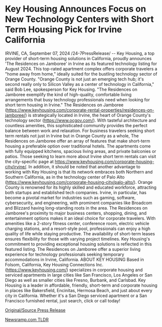 # Key Housing Announces Focus on New Technology Centers with Short Term Housing Pick for Irvine California

IRVINE, CA, September 07, 2024 /24-7PressRelease/ -- Key Housing, a top provider of short-term housing solutions in California, proudly announces 'The Residences on Jamboree' in Irvine as its featured technology listing for August 2024. This top-rated apartment complex offers corporate travelers a "home away from home," ideally suited for the bustling technology sector of Orange County.  "Orange County is not just an emerging tech hub; it's second really only to Silicon Valley as a center of technology in California," said Bob Lee, spokesperson for Key Housing. "The Residences on Jamboree exemplify the kind of high-quality, comfortable living arrangements that busy technology professionals need when looking for short term housing in Irvine."  The Residences on Jamboree (https://www.keyhousing.com/corporate-rental-properties/residences-on-jamboree/) is strategically located in Irvine, the heart of Orange County's technology sector (https://www.ocgov.com/). With tasteful architecture and countless amenities, this sophisticated community provides the perfect balance between work and relaxation.   For business travelers seeking short term rentals not just in Irvine but in Orange County as a whole, The Residences on Jamboree offer an array of features that make short-term housing a preferable option over traditional hotels. The apartments come with fully equipped kitchens, spacious living areas, and private balconies or patios. Those seeking to learn more about Irvine short term rentals can visit the city-specific page at https://www.keyhousing.com/corporate-housing-city/irvine/. In addition, it should be noted that another advantage to working with Key Housing is that its network embraces both Northern and Southern California, as in the technology center of Palo Alto (https://www.keyhousing.com/corporate-housing-city/palo-alto/).   Orange County is renowned for its highly skilled and educated workforce, attracting both startups and established tech companies. Irvine, in particular, has become a pivotal market for industries such as gaming, software, cybersecurity, and engineering, with prominent companies like Broadcom and Blizzard having long-standing roots in the area.  The Residences on Jamboree's proximity to major business centers, shopping, dining, and entertainment options makes it an ideal choice for corporate travelers. With amenities like a 2-story fitness center, conference room, electric vehicle charging stations, and a resort-style pool, professionals can enjoy a high quality of life while staying productive. The availability of short-term leases ensures flexibility for those with varying project timelines.  Key Housing's commitment to providing exceptional housing solutions is reflected in this featured listing. The Residences on Jamboree offer a superior living experience for technology professionals seeking temporary accommodations in Irvine, California.  ABOUT KEY HOUSING  Based in Folsom, California, Key Housing Connections Inc. (https://www.keyhousing.com/) specializes in corporate housing and serviced apartments in large cities like San Francisco, Los Angeles or San Diego as well as smaller cities like Fresno, Burbank, and Carlsbad. Key Housing is a leader in affordable, friendly, short-term and corporate housing in places like Bakersfield, Encinitas, Hermosa Beach, and just about every city in California. Whether it's a San Diego serviced apartment or a San Francisco furnished rental, just search, click or call today! 

[Original/Source Press Release](https://www.24-7pressrelease.com/press-release/514116/key-housing-announces-focus-on-new-technology-centers-with-short-term-housing-pick-for-irvine-california) 

[Newsramp.com TLDR](https://newsramp.com/None) 
